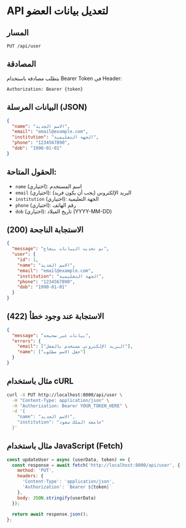# API لتعديل بيانات العضو

## المسار
```
PUT /api/user
```

## المصادقة
يتطلب مصادقة باستخدام Bearer Token في Header:
```
Authorization: Bearer {token}
```

## البيانات المرسلة (JSON)
```json
{
  "name": "الاسم الجديد",
  "email": "email@example.com",
  "institution": "الجهة التعليمية",
  "phone": "1234567890",
  "dob": "1990-01-01"
}
```

## الحقول المتاحة:
- `name` (اختياري): اسم المستخدم
- `email` (اختياري): البريد الإلكتروني (يجب أن يكون فريد)
- `institution` (اختياري): الجهة التعليمية
- `phone` (اختياري): رقم الهاتف
- `dob` (اختياري): تاريخ الميلاد (YYYY-MM-DD)

## الاستجابة الناجحة (200)
```json
{
  "message": "تم تحديث البيانات بنجاح",
  "user": {
    "id": 1,
    "name": "الاسم الجديد",
    "email": "email@example.com",
    "institution": "الجهة التعليمية",
    "phone": "1234567890",
    "dob": "1990-01-01"
  }
}
```

## الاستجابة عند وجود خطأ (422)
```json
{
  "message": "بيانات غير صحيحة",
  "errors": {
    "email": ["البريد الإلكتروني مستخدم بالفعل"],
    "name": ["حقل الاسم مطلوب"]
  }
}
```

## مثال باستخدام cURL
```bash
curl -X PUT http://localhost:8000/api/user \
  -H "Content-Type: application/json" \
  -H "Authorization: Bearer YOUR_TOKEN_HERE" \
  -d '{
    "name": "الاسم الجديد",
    "institution": "جامعة الملك سعود"
  }'
```

## مثال باستخدام JavaScript (Fetch)
```javascript
const updateUser = async (userData, token) => {
  const response = await fetch('http://localhost:8000/api/user', {
    method: 'PUT',
    headers: {
      'Content-Type': 'application/json',
      'Authorization': `Bearer ${token}`
    },
    body: JSON.stringify(userData)
  });
  
  return await response.json();
};
```
